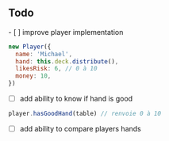 ## Todo 

- [ ] improve player implementation
```javascript
new Player({
  name: 'Michael',
  hand: this.deck.distribute(),
  likesRisk: 6, // 0 à 10
  money: 10,
})
```

- [ ] add ability to know if hand is good
```javascript
player.hasGoodHand(table) // renvoie 0 à 10
```

- [ ] add ability to compare players hands